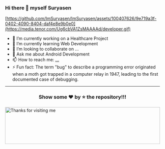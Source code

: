 ### Hi there 👋 myself Suryasen


[https://github.com/ImSuryasen/ImSuryasen/assets/100407626/9e719a3f-0402-4090-8404-daf4e8e9b0e0](https://media.tenor.com/Ug6cbVA1ZsMAAAAd/developer.gif)




- 🔭 I’m currently working on a Healthcare Project
- 🌱 I’m currently learning Web Development
- 👯 I’m looking to collaborate on ...
- 💬 Ask me about Android Development
- 📫 How to reach me: [...](https://www.linkedin.com/in/imsuryasen/)
- ⚡ Fun fact:
        The term "bug" to describe a programming error originated when a moth got trapped in a computer relay in 1947, leading to the first documented case of debugging.
---
<p align="center"><h3 align="center"> Show some ❤️ by ⭐ the repository!!!</h3></p>

<img height="120" alt="Thanks for visiting me" width="100%" src="https://raw.githubusercontent.com/BrunnerLivio/brunnerlivio/master/images/marquee.svg" />
